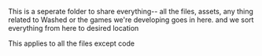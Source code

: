 

This is a seperate folder to share everything-- all the files, assets, any thing related to Washed or the games we're developing goes in here. and we sort everything from here to desired location 

This applies to all the files except code 


